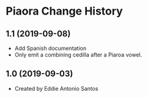 Piaora Change History
====================

1.1 (2019-09-08)
----------------
* Add Spanish documentation
* Only emit a combining cedilla after a Piaroa vowel.

1.0 (2019-09-03)
----------------
* Created by Eddie Antonio Santos
